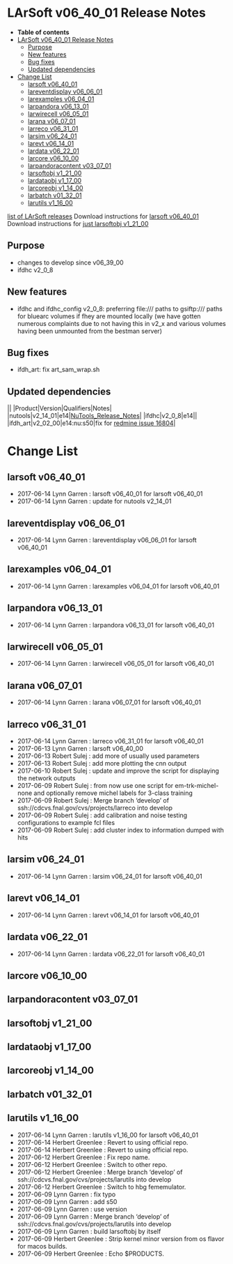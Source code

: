 LArSoft v06_40_01 Release Notes
======================================================================

-   **Table of contents**
-   [LArSoft v06_40_01 Release Notes](#LArSoft-v06_40_01-Release-Notes)
    -   [Purpose](#Purpose)
    -   [New features](#New-features)
    -   [Bug fixes](#Bug-fixes)
    -   [Updated dependencies](#Updated-dependencies)
-   [Change List](#Change-List)
    -   [larsoft v06_40_01](#larsoft-v06_40_01)
    -   [lareventdisplay v06_06_01](#lareventdisplay-v06_06_01)
    -   [larexamples v06_04_01](#larexamples-v06_04_01)
    -   [larpandora v06_13_01](#larpandora-v06_13_01)
    -   [larwirecell v06_05_01](#larwirecell-v06_05_01)
    -   [larana v06_07_01](#larana-v06_07_01)
    -   [larreco v06_31_01](#larreco-v06_31_01)
    -   [larsim v06_24_01](#larsim-v06_24_01)
    -   [larevt v06_14_01](#larevt-v06_14_01)
    -   [lardata v06_22_01](#lardata-v06_22_01)
    -   [larcore v06_10_00](#larcore-v06_10_00)
    -   [larpandoracontent v03_07_01](#larpandoracontent-v03_07_01)
    -   [larsoftobj v1_21_00](#larsoftobj-v1_21_00)
    -   [lardataobj v1_17_00](#lardataobj-v1_17_00)
    -   [larcoreobj v1_14_00](#larcoreobj-v1_14_00)
    -   [larbatch v01_32_01](#larbatch-v01_32_01)
    -   [larutils v1_16_00](#larutils-v1_16_00)

[list of LArSoft releases](LArSoft_release_list)
Download instructions for [larsoft v06_40_01](http://scisoft.fnal.gov/scisoft/bundles/larsoft/v06_40_01/larsoft-v06_40_01.html)
Download instructions for [just larsoftobj v1_21_00](http://scisoft.fnal.gov/scisoft/bundles/larsoftobj/v1_21_00/larsoftobj-v1_21_00.html)

Purpose
--------------------

-   changes to develop since v06_39_00
-   ifdhc v2_0_8

New features
------------------------------

-   ifdhc and ifdhc_config v2_0_8: preferring file:/// paths to gsiftp:/// paths for bluearc volumes if fhey are mounted locally (we have gotten numerous complaints due to not having this in v2_x and various volumes having been unmounted from the bestman server)

Bug fixes
------------------------

-   ifdh_art: fix art_sam_wrap.sh

Updated dependencies
----------------------------------------------

||
|Product|Version|Qualifiers|Notes|
|nutools|v2_14_01|e14|[NuTools_Release_Notes](https://cdcvs.fnal.gov/redmine/projects/nutools/wiki/NuTools_Release_Notes#nutools-v2_14_01)|
|ifdhc|v2_0_8|e14||
|ifdh_art|v2_02_00|e14:nu:s50|fix for [redmine issue 16804](https://cdcvs.fnal.gov/redmine/issues/16804)|

Change List
============================

larsoft v06_40_01
------------------------------------------

-   2017-06-14 Lynn Garren : larsoft v06_40_01 for larsoft v06_40_01
-   2017-06-14 Lynn Garren : update for nutools v2_14_01

lareventdisplay v06_06_01
----------------------------------------------------------

-   2017-06-14 Lynn Garren : lareventdisplay v06_06_01 for larsoft v06_40_01

larexamples v06_04_01
--------------------------------------------------

-   2017-06-14 Lynn Garren : larexamples v06_04_01 for larsoft v06_40_01

larpandora v06_13_01
------------------------------------------------

-   2017-06-14 Lynn Garren : larpandora v06_13_01 for larsoft v06_40_01

larwirecell v06_05_01
--------------------------------------------------

-   2017-06-14 Lynn Garren : larwirecell v06_05_01 for larsoft v06_40_01

larana v06_07_01
----------------------------------------

-   2017-06-14 Lynn Garren : larana v06_07_01 for larsoft v06_40_01

larreco v06_31_01
------------------------------------------

-   2017-06-14 Lynn Garren : larreco v06_31_01 for larsoft v06_40_01
-   2017-06-13 Lynn Garren : larsoft v06_40_00
-   2017-06-13 Robert Sulej : add more of usually used parameters
-   2017-06-13 Robert Sulej : add more plotting the cnn output
-   2017-06-10 Robert Sulej : update and improve the script for displaying the network outputs
-   2017-06-09 Robert Sulej : from now use one script for em-trk-michel-none and optionally remove michel labels for 3-class training
-   2017-06-09 Robert Sulej : Merge branch ‘develop’ of ssh://cdcvs.fnal.gov/cvs/projects/larreco into develop
-   2017-06-09 Robert Sulej : add calibration and noise testing configurations to example fcl files
-   2017-06-09 Robert Sulej : add cluster index to information dumped with hits

larsim v06_24_01
----------------------------------------

-   2017-06-14 Lynn Garren : larsim v06_24_01 for larsoft v06_40_01

larevt v06_14_01
----------------------------------------

-   2017-06-14 Lynn Garren : larevt v06_14_01 for larsoft v06_40_01

lardata v06_22_01
------------------------------------------

-   2017-06-14 Lynn Garren : lardata v06_22_01 for larsoft v06_40_01

larcore v06_10_00
------------------------------------------

larpandoracontent v03_07_01
--------------------------------------------------------------

larsoftobj v1_21_00
----------------------------------------------

lardataobj v1_17_00
----------------------------------------------

larcoreobj v1_14_00
----------------------------------------------

larbatch v01_32_01
--------------------------------------------

larutils v1_16_00
------------------------------------------

-   2017-06-14 Lynn Garren : larutils v1_16_00 for larsoft v06_40_01
-   2017-06-14 Herbert Greenlee : Revert to using official repo.
-   2017-06-14 Herbert Greenlee : Revert to using official repo.
-   2017-06-12 Herbert Greenlee : Fix repo name.
-   2017-06-12 Herbert Greenlee : Switch to other repo.
-   2017-06-12 Herbert Greenlee : Merge branch ‘develop’ of ssh://cdcvs.fnal.gov/cvs/projects/larutils into develop
-   2017-06-12 Herbert Greenlee : Switch to hbg fememulator.
-   2017-06-09 Lynn Garren : fix typo
-   2017-06-09 Lynn Garren : add s50
-   2017-06-09 Lynn Garren : use version
-   2017-06-09 Lynn Garren : Merge branch ‘develop’ of ssh://cdcvs.fnal.gov/cvs/projects/larutils into develop
-   2017-06-09 Lynn Garren : build larsoftobj by itself
-   2017-06-09 Herbert Greenlee : Strip kernel minor version from os flavor for macos builds.
-   2017-06-09 Herbert Greenlee : Echo \$PRODUCTS.

